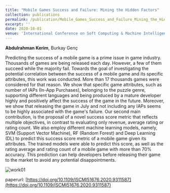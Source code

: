 ```yaml
---
title: "Mobile Games Success and Failure: Mining the Hidden Factors"
collection: publications
permalink: /publication/Mobile_Games_Success_and_Failure_Mining_the_Hidden_Factors_ISCMI_2020
excerpt: ''
date: 2020-10-01
venue: 'International Conference on Soft Computing & Machine Intelligence (ISCMI)'
---
```

**Abdulrahman Kerim**, Burkay Genç

<p align= "justify">

Predicting the success of a mobile game is a prime issue in game industry. Thousands of games are being released each day.
However, a few of them succeed while the majority fail. Towards the goal of investigating the potential correlation between
the success of a mobile game and its specific attributes, this work was conducted. More than 17 thousands games were considered
for that reason. We show that specific game attributes, such as number of IAPs (In-App Purchases), belonging to the puzzle genre,
supporting different languages and being produced by a mature developer highly and positively affect the success of the game in the
future. Moreover, we show that releasing the game in July and not including any IAPs seems to be highly associated with the game's
failure. Our second main contribution, is the proposal of a novel success score metric that reflects multiple objectives, in contrast
to evaluating only revenue, average rating or rating count. We also employ different machine learning models, namely, 
SVM (Support Vector Machine), RF (Random Forest) and Deep Learning (DL) to predict this success score metric of a mobile
game given its attributes. The trained models were able to predict this score, as well as the rating average and rating count
of a mobile game with more than 70% accuracy. This prediction can help developers before releasing their game to the market to
avoid any potential disappointments.
</p>

![work01](https://github.com/A-Kerim/me/blob/e1ccc692d8b18bd81d88e0955f48f2245f5dde75/images/papers/Mobile.png?raw=true)

paperurl: [https://doi.org/10.1109/ISCMI51676.2020.9311587](https://doi.org/10.1109/ISCMI51676.2020.9311587)

